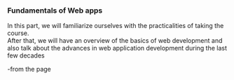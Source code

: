 ### Fundamentals of Web apps

In this part, we will familiarize ourselves with the practicalities of taking the course.\
After that, we will have an overview of the basics of web development and 
also talk about the advances in web application development during the last few decades

-from the page